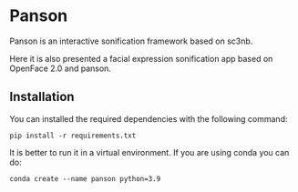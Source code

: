 # Panson

Panson is an interactive sonification framework based on sc3nb.

Here it is also presented a facial expression sonification app based on OpenFace 2.0 and panson.

## Installation

You can installed the required dependencies with the following command:

`pip install -r requirements.txt`

It is better to run it in a virtual environment. If you are using conda you can do:

`conda create --name panson python=3.9`
